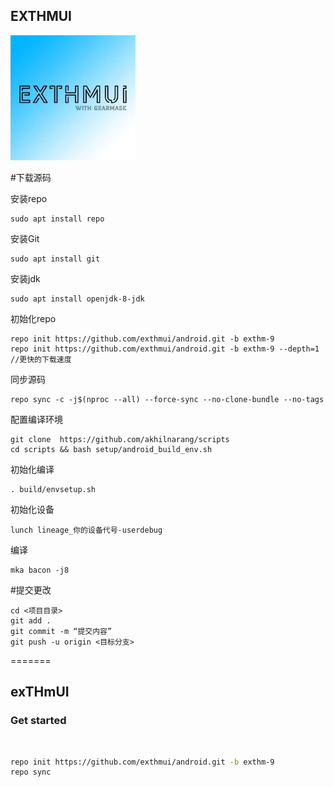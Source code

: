 ## EXTHMUI
![](logo.jpg)


#下载源码

安装repo
```
sudo apt install repo
```

安装Git
```
sudo apt install git
```
安装jdk
```
sudo apt install openjdk-8-jdk
```
初始化repo
```
repo init https://github.com/exthmui/android.git -b exthm-9
repo init https://github.com/exthmui/android.git -b exthm-9 --depth=1  //更快的下载速度
```
同步源码
```
repo sync -c -j$(nproc --all) --force-sync --no-clone-bundle --no-tags
```
配置编译环境
```
git clone  https://github.com/akhilnarang/scripts 
cd scripts && bash setup/android_build_env.sh
```
初始化编译
```
. build/envsetup.sh
```
初始化设备
```
lunch lineage_你的设备代号-userdebug
```
编译
```
mka bacon -j8
```
#提交更改
```
cd <项目目录>
git add .
git commit -m “提交内容”
git push -u origin <目标分支>
```
=======
## exTHmUI
</hr>

### Get started
</br>

```bash
repo init https://github.com/exthmui/android.git -b exthm-9
repo sync
```
